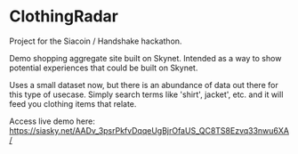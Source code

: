 # ClothingRadar

Project for the Siacoin / Handshake hackathon.

Demo shopping aggregate site built on Skynet. Intended as a way to show potential experiences that could be built on Skynet.

Uses a small dataset now, but there is an abundance of data out there for this type of usecase. Simply search terms like 'shirt', jacket', etc. and it will feed you clothing items that relate.

Access live demo here: https://siasky.net/AADv_3psrPkfvDqqeUgBjrOfaUS_QC8TS8Ezvq33nwu6XA/
